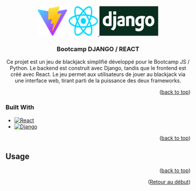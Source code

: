 <a id="readme-top"></a>

<!-- PROJECT LOGO -->
<br />
<div align="center">
    <img src="Front-End\public\vite.svg" alt="Logo" width="80" height="80">
    <a href="https://reactjs.org/" target="_blank">
        <img src="Front-End\src\assets\react.svg" alt="Logo" width="80" height="80">
    </a>
    <a href="https://www.djangoproject.com/" target="_blank"">
        <img src="Back-End\assets\django-logo.png" alt="Logo" width="160" height="80">
    </a>

<h3 align="center">Bootcamp DJANGO / REACT</h3>

  <p align="center">
    Ce projet est un jeu de blackjack simplifié développé pour le Bootcamp JS / Python. Le backend est construit avec Django, tandis que le frontend est créé avec React. Le jeu permet aux utilisateurs de jouer au blackjack via une interface web, tirant parti de la puissance des deux frameworks.
    <br />
  </p>
</div>

<p align="right">(<a href="#readme-top">back to top</a>)</p>

### Built With

* [![React][React.js]][React-url]
* [![Django][Django.js]][Django-url]

<p align="right">(<a href="#readme-top">back to top</a>)</p>


<!-- USAGE EXAMPLES -->
## Usage

<p align="right">(<a href="#readme-top">back to top</a>)</p>

<p align="right">(<a href="#readme-top">Retour au début</a>)</p>



<!-- MARKDOWN LINKS & IMAGES -->
<!-- https://www.markdownguide.org/basic-syntax/#reference-style-links -->
[React.js]: https://img.shields.io/badge/React-20232A?style=for-the-badge&logo=react&logoColor=61DAFB
[React-url]: https://reactjs.org/
[Django.js]: https://img.shields.io/badge/Django-092E20?style=for-the-badge&logo=django&logoColor=green
[Django-url]: https://www.djangoproject.com/
